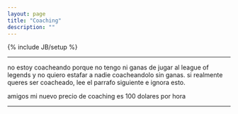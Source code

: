 ```yaml
---
layout: page
title: "Coaching"
description: ""
---
```

{% include JB/setup %}
<!--### **Equipos serios**: estoy buscando una posición de coach fija. Interesados email/Skype.  -->
<hr>
no estoy coacheando porque no tengo ni ganas de jugar al league of legends y no quiero estafar a nadie coacheandolo sin ganas. si realmente queres ser coacheado, lee el parrafo siguiente e ignora esto.  

amigos mi nuevo precio de coaching es 100 dolares por hora  
  


<hr>










